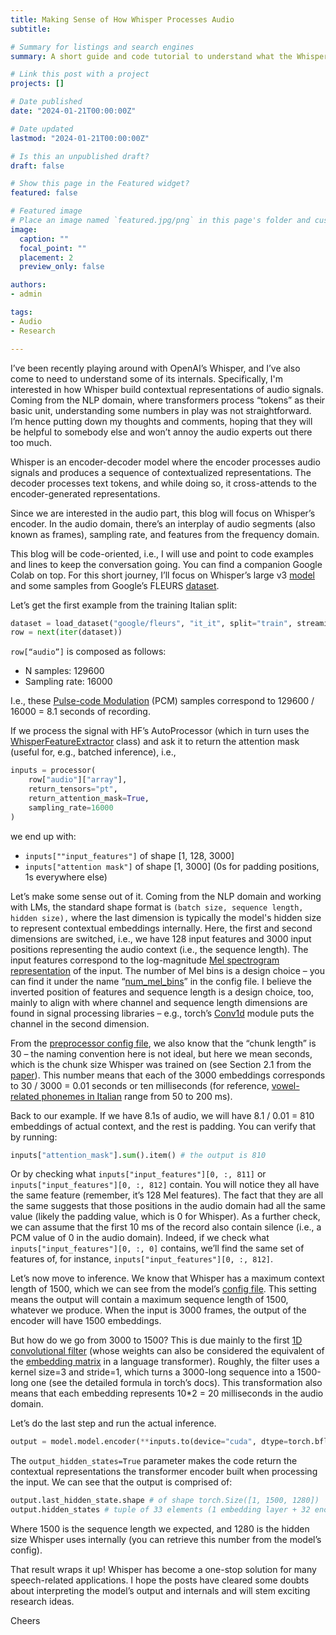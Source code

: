 ```yaml
---
title: Making Sense of How Whisper Processes Audio
subtitle:

# Summary for listings and search engines
summary: A short guide and code tutorial to understand what the Whisper's encoder expects as inputs, and produces as outputs.

# Link this post with a project
projects: []

# Date published
date: "2024-01-21T00:00:00Z"

# Date updated
lastmod: "2024-01-21T00:00:00Z"

# Is this an unpublished draft?
draft: false

# Show this page in the Featured widget?
featured: false

# Featured image
# Place an image named `featured.jpg/png` in this page's folder and customize its options here.
image:
  caption: ""
  focal_point: ""
  placement: 2
  preview_only: false

authors:
- admin

tags:
- Audio
- Research

---
```


I’ve been recently playing around with OpenAI’s Whisper, and I’ve also come to need to understand some of its internals. Specifically, I'm interested in how Whisper build contextual representations of audio signals. Coming from the NLP domain, where transformers process “tokens” as their basic unit, understanding some numbers in play was not straightforward. I’m hence putting down my thoughts and comments, hoping that they will be helpful to somebody else and won’t annoy the audio experts out there too much.

Whisper is an encoder-decoder model where the encoder processes audio signals and produces a sequence of contextualized representations. The decoder processes text tokens, and while doing so, it cross-attends to the encoder-generated representations. 

Since we are interested in the audio part, this blog will focus on Whisper’s encoder. 
In the audio domain, there’s an interplay of audio segments (also known as frames), sampling rate, and features from the frequency domain. 
 
This blog will be code-oriented, i.e., I will use and point to code examples and lines to keep the conversation going. You can find a companion Google Colab on top.
For this short journey, I’ll focus on Whisper’s large v3 [model](https://huggingface.co/openai/whisper-large-v3) and some samples from Google’s FLEURS [dataset](https://huggingface.co/datasets/google/fleurs).

Let’s get the first example from the training Italian split:

```python
dataset = load_dataset("google/fleurs", "it_it", split="train", streaming=True)
row = next(iter(dataset))
```
`row[“audio”]` is composed as follows:

- N samples: 129600
- Sampling rate: 16000

I.e., these [Pulse-code Modulation](https://en.wikipedia.org/wiki/Pulse-code_modulation) (PCM) samples correspond to 129600 / 16000 = 8.1 seconds of recording.

If we process the signal with HF’s AutoProcessor (which in turn uses the [WhisperFeatureExtractor](https://huggingface.co/docs/transformers/main/en/model_doc/whisper#transformers.WhisperFeatureExtractor) class) and ask it to return the attention mask (useful for, e.g., batched inference), i.e.,

```python
inputs = processor(
    row["audio"]["array"],
    return_tensors="pt",
    return_attention_mask=True,
    sampling_rate=16000
)
```

we end up with: 
- `inputs[""input_features"]` of shape [1, 128, 3000]
- `inputs["attention mask"]` of shape [1, 3000]  (0s for padding positions, 1s everywhere else)

Let’s make some sense out of it. Coming from the NLP domain and working with LMs, the standard shape format is `(batch size, sequence length, hidden size),` where the last dimension is typically the model's hidden size to represent contextual embeddings internally. Here, the first and second dimensions are switched, i.e., we have 128 input features and 3000 input positions representing the audio context (i.e., the sequence length). The input features correspond to the log-magnitude [Mel spectrogram representation](https://en.wikipedia.org/wiki/Mel-frequency_cepstrum) of the input. The number of Mel bins is a design choice – you can find it under the name “[num_mel_bins](https://huggingface.co/openai/whisper-large-v3/blob/main/config.json#L42)” in the config file. I believe the inverted position of features and sequence length is a design choice, too, mainly to align with where channel and sequence length dimensions are found in signal processing libraries – e.g., torch’s [Conv1d](https://pytorch.org/docs/stable/generated/torch.nn.Conv1d.html) module puts the channel in the second dimension.

From the [preprocessor config file](https://huggingface.co/openai/whisper-large-v3/blob/main/preprocessor_config.json), we also know that the “chunk length” is 30 – the naming convention here is not ideal, but here we mean seconds, which is the chunk size Whisper was trained on (see Section 2.1 from the [paper](https://cdn.openai.com/papers/whisper.pdf)). This number means that each of the 3000 embeddings corresponds to 30 / 3000 = 0.01 seconds or ten milliseconds (for reference, [vowel-related phonemes in Italian](https://www.glossa-journal.org/article/id/5232/) range from 50 to 200 ms).

Back to our example. If we have 8.1s of audio, we will have 8.1 / 0.01 = 810 embeddings of actual context, and the rest is padding. You can verify that by running:

```python
inputs["attention_mask"].sum().item() # the output is 810
```

Or by checking what `inputs["input_features"][0, :, 811]` or `inputs["input_features"][0, :, 812]` contain. You will notice they all have the same feature (remember, it’s 128 Mel features). The fact that they are all the same suggests that those positions in the audio domain had all the same value (likely the padding value, which is 0 for Whisper). As a further check, we can assume that the first 10 ms of the record also contain silence (i.e., a PCM value of 0 in the audio domain). Indeed, if we check what `inputs["input_features"][0, :, 0]` contains, we’ll find the same set of features of, for instance, `inputs["input_features"][0, :, 812]`.

Let’s now move to inference. We know that Whisper has a maximum context length of 1500, which we can see from the model’s [config file](https://huggingface.co/openai/whisper-large-v3/blob/main/config.json#L37). This setting means the output will contain a maximum sequence length of 1500, whatever we produce. When the input is 3000 frames, the output of the encoder will have 1500 embeddings.

But how do we go from 3000 to 1500? This is due mainly to the first [1D convolutional filter](https://github.com/huggingface/transformers/blob/main/src/transformers/models/whisper/modeling_whisper.py#L1105) (whose weights can also be considered the equivalent of the [embedding matrix](https://github.com/huggingface/transformers/blob/main/src/transformers/models/whisper/modeling_whisper.py#L1105) in a language transformer). Roughly, the filter uses a kernel size=3 and stride=1, which turns a 3000-long sequence into a 1500-long one (see the detailed formula in torch’s docs). This transformation also means that each embedding represents 10*2 = 20 milliseconds in the audio domain.

Let’s do the last step and run the actual inference.

```python 
output = model.model.encoder(**inputs.to(device="cuda", dtype=torch.bfloat16), output_hidden_states=True)
```

The `output_hidden_states=True` parameter makes the code return the contextual representations the transformer encoder built when processing the input. 
We can see that the output is comprised of:

```python
output.last_hidden_state.shape # of shape torch.Size([1, 1500, 1280])
output.hidden_states # tuple of 33 elements (1 embedding layer + 32 encoder blocks)
```

Where 1500 is the sequence length we expected, and 1280 is the hidden size Whisper uses internally (you can retrieve this number from the model’s config).

That result wraps it up! Whisper has become a one-stop solution for many speech-related applications. I hope the posts have cleared some doubts about interpreting the model’s output and internals and will stem exciting research ideas.

Cheers

